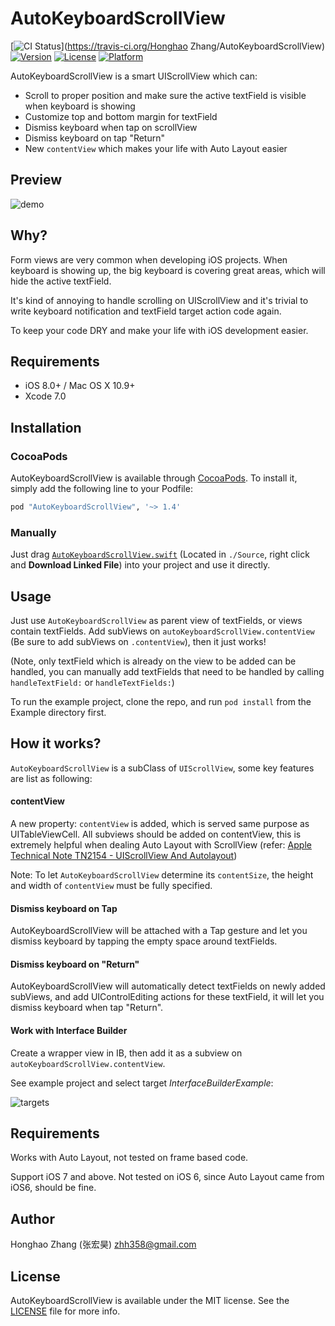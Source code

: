 # AutoKeyboardScrollView

[![CI Status](http://img.shields.io/travis/honghaoz/AutoKeyboardScrollView.svg?style=flat)](https://travis-ci.org/Honghao Zhang/AutoKeyboardScrollView)
[![Version](https://img.shields.io/cocoapods/v/AutoKeyboardScrollView.svg?style=flat)](http://cocoapods.org/pods/AutoKeyboardScrollView)
[![License](https://img.shields.io/cocoapods/l/AutoKeyboardScrollView.svg?style=flat)](http://cocoapods.org/pods/AutoKeyboardScrollView)
[![Platform](https://img.shields.io/cocoapods/p/AutoKeyboardScrollView.svg?style=flat)](http://cocoapods.org/pods/AutoKeyboardScrollView)

AutoKeyboardScrollView is a smart UIScrollView which can: 
- Scroll to proper position and make sure the active textField is visible when keyboard is showing 
- Customize top and bottom margin for textField 
- Dismiss keyboard when tap on scrollView 
- Dismiss keyboard on tap "Return" 
- New `contentView` which makes your life with Auto Layout easier

## Preview
![demo](https://raw.githubusercontent.com/honghaoz/AutoKeyboardScrollView/master/demo.gif)

## Why?
Form views are very common when developing iOS projects. When keyboard is showing up, the big keyboard is covering great areas, which will hide the active textField.

It's kind of annoying to handle scrolling on UIScrollView and it's trivial to write keyboard notification and textField target action code again.

To keep your code DRY and make your life with iOS development easier.

## Requirements

- iOS 8.0+ / Mac OS X 10.9+
- Xcode 7.0

## Installation

### CocoaPods
AutoKeyboardScrollView is available through [CocoaPods](http://cocoapods.org). To install it, simply add the following line to your Podfile:

```ruby
pod "AutoKeyboardScrollView", '~> 1.4'
```

### Manually

Just drag [`AutoKeyboardScrollView.swift`](https://raw.githubusercontent.com/honghaoz/AutoKeyboardScrollView/master/Source/AutoKeyboardScrollView.swift) (Located in `./Source`, right click and **Download Linked File**) into your project and use it directly.

## Usage
Just use `AutoKeyboardScrollView` as parent view of textFields, or views contain textFields. Add subViews on `autoKeyboardScrollView.contentView` (Be sure to add subViews on `.contentView`), then it just works!

(Note, only textField which is already on the view to be added can be handled, you can manually add textFields that need to be handled by calling `handleTextField:` or `handleTextFields:`)

To run the example project, clone the repo, and run `pod install` from the Example directory first.

## How it works?
`AutoKeyboardScrollView` is a subClass of `UIScrollView`, some key features are list as following:

#### contentView
A new property: `contentView` is added, which is served same purpose as UITableViewCell. All subviews should be added on contentView, this is extremely helpful when dealing Auto Layout with ScrollView (refer: [Apple Technical Note TN2154 - UIScrollView And Autolayout](https://developer.apple.com/library/ios/technotes/tn2154/_index.html))

Note: To let `AutoKeyboardScrollView` determine its `contentSize`, the height and width of `contentView` must be fully specified.

#### Dismiss keyboard on Tap
AutoKeyboardScrollView will be attached with a Tap gesture and let you dismiss keyboard by tapping the empty space around textFields.

#### Dismiss keyboard on "Return"
AutoKeyboardScrollView will automatically detect textFields on newly added subViews, and add UIControlEditing actions for these textField, it will let you dismiss keyboard when tap "Return".

#### Work with Interface Builder
Create a wrapper view in IB, then add it as a subview on `autoKeyboardScrollView.contentView`. 

See example project and select target *InterfaceBuilderExample*:

![targets](https://raw.githubusercontent.com/honghaoz/AutoKeyboardScrollView/master/Example/select_targets.png)

## Requirements
Works with Auto Layout, not tested on frame based code.

Support iOS 7 and above. Not tested on iOS 6, since Auto Layout came from iOS6, should be fine.

## Author

Honghao Zhang (张宏昊) <zhh358@gmail.com>

## License

AutoKeyboardScrollView is available under the MIT license. See the [LICENSE](https://github.com/honghaoz/AutoKeyboardScrollView/blob/master/LICENSE) file for more info.
